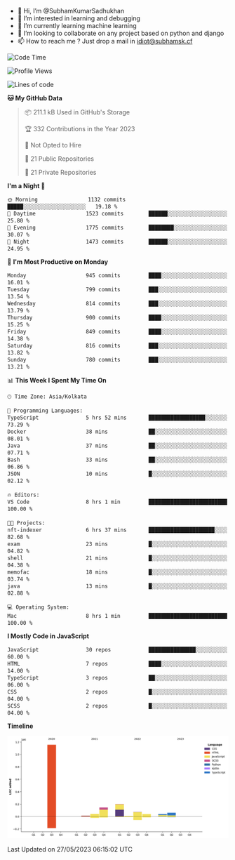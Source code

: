 - 👋 Hi, I’m @SubhamKumarSadhukhan
- 👀 I’m interested in learning and debugging
- 🌱 I’m currently learning machine learning
- 💞️ I’m looking to collaborate on any project based on python and django
- 📫 How to reach me ?
      Just drop a mail in idiot@subhamsk.cf

<!---
SubhamKumarSadhukhan/SubhamKumarSadhukhan is a ✨ special ✨ repository because its `README.md` (this file) appears on your GitHub profile.
You can click the Preview link to take a look at your changes.
--->


<!--START_SECTION:waka-->
![Code Time](http://img.shields.io/badge/Code%20Time-1%2C212%20hrs%2047%20mins-blue)

![Profile Views](http://img.shields.io/badge/Profile%20Views-24-blue)

![Lines of code](https://img.shields.io/badge/From%20Hello%20World%20I%27ve%20Written-1.8%20million%20lines%20of%20code-blue)

**🐱 My GitHub Data** 

> 📦 211.1 kB Used in GitHub's Storage 
 > 
> 🏆 332 Contributions in the Year 2023
 > 
> 🚫 Not Opted to Hire
 > 
> 📜 21 Public Repositories 
 > 
> 🔑 21 Private Repositories 
 > 
**I'm a Night 🦉** 

```text
🌞 Morning                1132 commits        █████░░░░░░░░░░░░░░░░░░░░   19.18 % 
🌆 Daytime                1523 commits        ██████░░░░░░░░░░░░░░░░░░░   25.80 % 
🌃 Evening                1775 commits        ████████░░░░░░░░░░░░░░░░░   30.07 % 
🌙 Night                  1473 commits        ██████░░░░░░░░░░░░░░░░░░░   24.95 % 
```
📅 **I'm Most Productive on Monday** 

```text
Monday                   945 commits         ████░░░░░░░░░░░░░░░░░░░░░   16.01 % 
Tuesday                  799 commits         ███░░░░░░░░░░░░░░░░░░░░░░   13.54 % 
Wednesday                814 commits         ███░░░░░░░░░░░░░░░░░░░░░░   13.79 % 
Thursday                 900 commits         ████░░░░░░░░░░░░░░░░░░░░░   15.25 % 
Friday                   849 commits         ████░░░░░░░░░░░░░░░░░░░░░   14.38 % 
Saturday                 816 commits         ███░░░░░░░░░░░░░░░░░░░░░░   13.82 % 
Sunday                   780 commits         ███░░░░░░░░░░░░░░░░░░░░░░   13.21 % 
```


📊 **This Week I Spent My Time On** 

```text
🕑︎ Time Zone: Asia/Kolkata

💬 Programming Languages: 
TypeScript               5 hrs 52 mins       ██████████████████░░░░░░░   73.29 % 
Docker                   38 mins             ██░░░░░░░░░░░░░░░░░░░░░░░   08.01 % 
Java                     37 mins             ██░░░░░░░░░░░░░░░░░░░░░░░   07.71 % 
Bash                     33 mins             ██░░░░░░░░░░░░░░░░░░░░░░░   06.86 % 
JSON                     10 mins             █░░░░░░░░░░░░░░░░░░░░░░░░   02.12 % 

🔥 Editors: 
VS Code                  8 hrs 1 min         █████████████████████████   100.00 % 

🐱‍💻 Projects: 
nft-indexer              6 hrs 37 mins       █████████████████████░░░░   82.68 % 
exam                     23 mins             █░░░░░░░░░░░░░░░░░░░░░░░░   04.82 % 
shell                    21 mins             █░░░░░░░░░░░░░░░░░░░░░░░░   04.38 % 
memofac                  18 mins             █░░░░░░░░░░░░░░░░░░░░░░░░   03.74 % 
java                     13 mins             █░░░░░░░░░░░░░░░░░░░░░░░░   02.88 % 

💻 Operating System: 
Mac                      8 hrs 1 min         █████████████████████████   100.00 % 
```

**I Mostly Code in JavaScript** 

```text
JavaScript               30 repos            ███████████████░░░░░░░░░░   60.00 % 
HTML                     7 repos             ████░░░░░░░░░░░░░░░░░░░░░   14.00 % 
TypeScript               3 repos             ██░░░░░░░░░░░░░░░░░░░░░░░   06.00 % 
CSS                      2 repos             █░░░░░░░░░░░░░░░░░░░░░░░░   04.00 % 
SCSS                     2 repos             █░░░░░░░░░░░░░░░░░░░░░░░░   04.00 % 
```



**Timeline**

![Lines of Code chart](https://raw.githubusercontent.com/SubhamKumarSadhukhan/SubhamKumarSadhukhan/main/assets/bar_graph.png)


 Last Updated on 27/05/2023 06:15:02 UTC
<!--END_SECTION:waka-->
